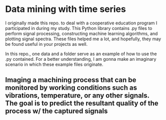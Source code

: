 # Data mining with time series
I originally made this repo. to deal with a cooperative education program I participated in during my study. This Python library contains .py files to perform signal processing, constructing machine learning algorithms, and plotting signal spectra. These files helped me a lot, and hopefully, they may be found useful in your projects as well.

In this repo., one data and a folder serve as an example of how to use the .py contained. For a better understanding, I am gonna make an imaginary scenario in which these example files originate.
## Imaging a machining process that can be monitored by working conditions such as vibrations, temperature, or any other signals. The goal is to predict the resultant quality of the process w/ the captured signals

